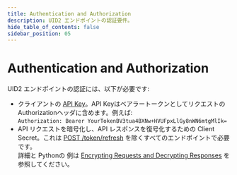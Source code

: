 ```yaml
---
title: Authentication and Authorization
description: UID2 エンドポイントの認証要件。
hide_table_of_contents: false
sidebar_position: 05
---
```


# Authentication and Authorization

UID2 エンドポイントの認証には、以下が必要です:

- クライアントの [API Key](gs-credentials.md#api-key-and-client-secret)。API KeyはベアラートークンとしてリクエストのAuthorizationヘッダに含めます。例えば:<br/>
  `Authorization: Bearer YourTokenBV3tua4BXNw+HVUFpxLlGy8nWN6mtgMlIk=`
- API リクエストを暗号化し、API レスポンスを復号化するための Client Secret。これは [POST /token/refresh](../endpoints/post-token-refresh.md) を除くすべてのエンドポイントで必要です。<br/>詳細と Pythonの 例は [Encrypting Requests and Decrypting Responses](gs-encryption-decryption.md) を参照してください。